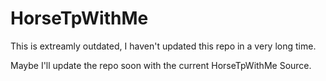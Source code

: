 # HorseTpWithMe
This is extreamly outdated, I haven't updated this repo in a very long time.

Maybe I'll update the repo soon with the current HorseTpWithMe Source.
